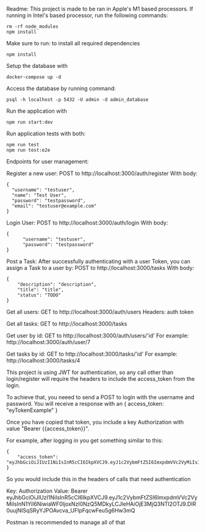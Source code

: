 Readme:
This project is made to be ran in Apple's M1 based processors. If running in Intel's based processor, run the following commands:
```
rm -rf node_modules
npm install
```
Make sure to run: to install all required dependencies
```
npm install
```

Setup the database with 
```
docker-compose up -d
```

Access the database by running command:
```
psql -h localhost -p 5432 -U admin -d admin_database
```

Run the application with 
```
npm run start:dev
```

Run application tests with both:
```
npm run test
npm run test:e2e
```

Endpoints for user management:

Register a new user:
POST to http://localhost:3000/auth/register
With body:
```
{
  "username": "testuser",
  "name": "Test User",
  "password": "testpassword",
  "email": "testuser@example.com"
}
```

Login User:
POST to http://localhost:3000/auth/login
With body:
```
{
      "username": "testuser",
      "password": "testpassword"
}
```
Post a Task:
After successfully authenticating with a user Token, you can assign a Task to a user by: 
POST to http://localhost:3000/tasks
With body:
```
{
    "description": "description",
    "title": "title",
    "status": "TODO"
}
```

Get all users:
GET to http://localhost:3000/auth/users
Headers: auth token

Get all tasks:
GET to http://localhost:3000/tasks

Get user by id:
GET to http://localhost:3000/auth/users/'id'
For example: http://localhost:3000/auth/user/7

Get tasks by id:
GET to http://localhost:3000/tasks/'id'
For example: http://localhost:3000/tasks/4


This project is using JWT for authentication, so any call other than login/register will require the headers to include the access_token from the login.

To achieve that, you neeed to send a POST to login with the username and password. You will receive a response with an { access_token: "eyTokenExample" }

Once you have copied that token, you include a key Authorization with value "Bearer {{access_token}}".

For example, after logging in you get something similar to this:
```
{
    "access_token": "eyJhbGciOiJIUzI1NiIsInR5cCI6IkpXVCJ9.eyJ1c2VybmFtZSI6ImxpdmVVc2VyMiIsInN1YiI6NiwiaWF0IjoxNzI0NzQ5MDkyLCJleHAiOjE3MjQ3NTI2OTJ9.DIR0uujNISqSRyYJPOAvcva_UFIpFqcwFeu5g6Hw3mQ"
}
```

So you would include this in the headers of calls that need authentication

Key: Authorization
Value: Bearer eyJhbGciOiJIUzI1NiIsInR5cCI6IkpXVCJ9.eyJ1c2VybmFtZSI6ImxpdmVVc2VyMiIsInN1YiI6NiwiaWF0IjoxNzI0NzQ5MDkyLCJleHAiOjE3MjQ3NTI2OTJ9.DIR0uujNISqSRyYJPOAvcva_UFIpFqcwFeu5g6Hw3mQ


Postman is recommended to manage all of that 
